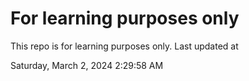 # For learning purposes only
This repo is for learning purposes only.
Last updated at

Saturday, March 2, 2024 2:29:58 AM

